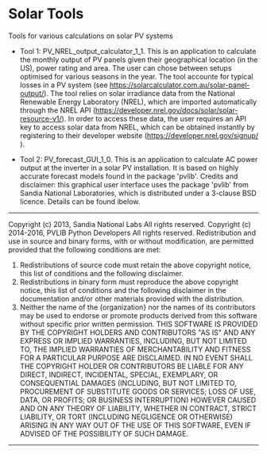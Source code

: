 # Solar Tools
Tools for various calculations on solar PV systems

* Tool 1: PV_NREL_output_calculator_1_1. This is an application to calculate the monthly output of PV panels given their geographical location (in the US), power rating and area. The user can chose between setups optimised for various seasons in the year.
The tool accounte for typical losses in a PV system (see https://solarcalculator.com.au/solar-panel-output/).
The tool relies on solar irradiance data from the National Renewable Energy Laboratory (NREL), which are imported automatically through the NREL API (https://developer.nrel.gov/docs/solar/solar-resource-v1/).
In order to access these data, the user requires an API key to access solar data from NREL, which can be obtained instantly by registering to their developer website (https://developer.nrel.gov/signup/ ).

* Tool 2: PV_forecast_GUI_1_0. This is an application to calculate AC power output at the inverter in a solar PV installation. It is based on highly accurate forecast models found in the package 'pvlib'.
Credits and disclaimer: this graphical user interface uses the package 'pvlib' from Sandia National Laboratories, which is distributed under a 3-clause BSD licence. Details can be found ibelow.
----------------------------------------------
Copyright (c) 2013, Sandia National Labs
All rights reserved.
Copyright (c) 2014-2016, PVLIB Python Developers
All rights reserved.
Redistribution and use in source and binary forms, with or without modification,
are permitted provided that the following conditions are met:
1.  Redistributions of source code must retain the above copyright notice, this
  list of conditions and the following disclaimer.
2.  Redistributions in binary form must reproduce the above copyright notice, this
  list of conditions and the following disclaimer in the documentation and/or
  other materials provided with the distribution.
3.  Neither the name of the {organization} nor the names of its
  contributors may be used to endorse or promote products derived from
  this software without specific prior written permission.
THIS SOFTWARE IS PROVIDED BY THE COPYRIGHT HOLDERS AND CONTRIBUTORS "AS IS" AND
ANY EXPRESS OR IMPLIED WARRANTIES, INCLUDING, BUT NOT LIMITED TO, THE IMPLIED
WARRANTIES OF MERCHANTABILITY AND FITNESS FOR A PARTICULAR PURPOSE ARE
DISCLAIMED. IN NO EVENT SHALL THE COPYRIGHT HOLDER OR CONTRIBUTORS BE LIABLE FOR
ANY DIRECT, INDIRECT, INCIDENTAL, SPECIAL, EXEMPLARY, OR CONSEQUENTIAL DAMAGES
(INCLUDING, BUT NOT LIMITED TO, PROCUREMENT OF SUBSTITUTE GOODS OR SERVICES;
LOSS OF USE, DATA, OR PROFITS; OR BUSINESS INTERRUPTION) HOWEVER CAUSED AND ON
ANY THEORY OF LIABILITY, WHETHER IN CONTRACT, STRICT LIABILITY, OR TORT
(INCLUDING NEGLIGENCE OR OTHERWISE) ARISING IN ANY WAY OUT OF THE USE OF THIS
SOFTWARE, EVEN IF ADVISED OF THE POSSIBILITY OF SUCH DAMAGE.
----------------------------------------------
